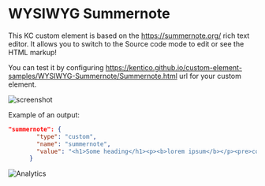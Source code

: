 # WYSIWYG Summernote

This KC custom element is based on the https://summernote.org/ rich text editor.
It allows you to switch to the Source code mode to edit or see the HTML markup!

You can test it by configuring https://kentico.github.io/custom-element-samples/WYSIWYG-Summernote/Summernote.html url for your custom element.

![screenshot](https://amend.cz/wysiwyg/summernote2.gif)

Example of an output:
```json
"summernote": {
        "type": "custom",
        "name": "summernote",
        "value": "<h1>Some heading</h1><p><b>lorem ipsum</b></p><pre>code sample</pre><ul><li>item 1</li><li>item 2</li><li>item 3</li></ul><p><br></p><table class=\"table table-bordered\"><tbody><tr><td>cell 1</td><td>cell 2<br></td></tr><tr><td>cell 3<br></td><td>cell 4<br></td></tr></tbody></table><p><br></p>"
      }
```
![Analytics](https://kentico-ga-beacon.azurewebsites.net/api/UA-69014260-4/Kentico/custom-element-samples/WYSIWYG-Summernote?pixel)